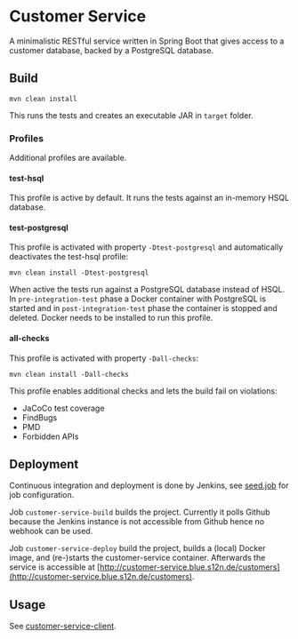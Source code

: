 Customer Service
================

A minimalistic RESTful service written in Spring Boot that gives access to a 
customer database, backed by a PostgreSQL database.


Build
-----

    mvn clean install

This runs the tests and  creates an executable JAR in `target` folder.


### Profiles

Additional profiles are available.


#### test-hsql

This profile is active by default. It runs the tests against an in-memory HSQL database.


#### test-postgresql

This profile is activated with property `-Dtest-postgresql` and automatically deactivates the test-hsql profile:

    mvn clean install -Dtest-postgresql

When active the tests run against a PostgreSQL database instead of HSQL. 
In `pre-integration-test` phase a Docker container with PostgreSQL is started 
and in `post-integration-test` phase the container is stopped and deleted. 
Docker needs to be installed to run this profile.


#### all-checks

This profile is activated with property `-Dall-checks`:

    mvn clean install -Dall-checks

This profile enables additional checks and lets the build fail on violations:

* JaCoCo test coverage
* FindBugs
* PMD
* Forbidden APIs


Deployment
----------

Continuous integration and deployment is done by Jenkins, see [seed.job](../jenkins/seed.job) for job configuration.

Job `customer-service-build` builds the project. Currently it polls Github because the Jenkins instance is not accessible from Github hence no webhook can be used.

Job `customer-service-deploy` build the project, builds a (local) Docker image, and (re-)starts the customer-service container. Afterwards the service is accessible at [http://customer-service.blue.s12n.de/customers](http://customer-service.blue.s12n.de/customers).


Usage
-----

See [customer-service-client](../customer-service-client).

